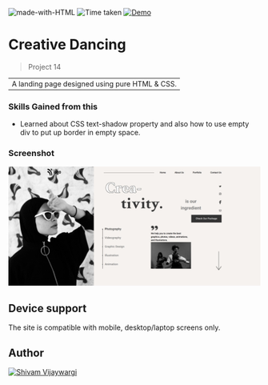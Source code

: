 ![made-with-HTML](https://img.shields.io/badge/Made%20with-HTML%20&%20CSS-blue?style=for-the-badge)
![Time taken](https://img.shields.io/badge/Time%20taken-03H%3A08M-tomato?style=for-the-badge&logo=Clockify)
[![Demo](https://img.shields.io/badge/See%20Demo-Visit-green?style=for-the-badge&logo=web)](https://fancy-licorice-9aedd5.netlify.app/)

# Creative Dancing

> Project 14

<table>
<tr>
<td>
  A landing page designed using pure HTML & CSS.
</td>
</tr>
</table>

### Skills Gained from this

- Learned about CSS text-shadow property and also how to use empty div to put up border in empty space.

### Screenshot

![7](./screenshotP14.jpeg)

## Device support

The site is compatible with mobile, desktop/laptop screens only.

## Author

<a href="https://github.com/shivamvijaywargi"> <img src="https://github.com/shivamvijaywargi.png" alt="Shivam Vijaywargi" style="width:50px;"/></a>
